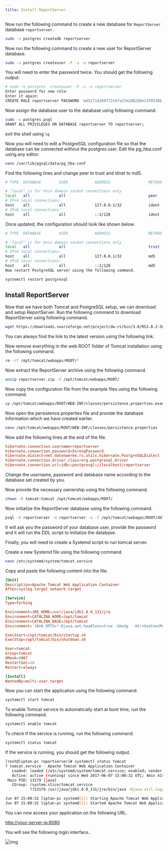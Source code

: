 ```yaml
---
title: Install ReportServer
---
```

<script type="text/javascript">(function(w,s){var e=document.createElement("script");e.type="text/javascript";e.async=true;e.src="https://cdn.pagesense.io/js/webally/f2527eebee974243853bcd47b32631f4.js";var x=document.getElementsByTagName("script")[0];x.parentNode.insertBefore(e,x);})(window,"script");</script>

Now run the following command to create a new database for `ReportServer` database `reportserver`.

```sh
sudo -u postgres createdb reportserver
```

Now run the following command to create a new user for ReportServer database.

```sh
sudo -u postgres createuser -P -s -e reportserver
```

You will need to enter the password twice. You should get the following output.

```sh
# sudo -u postgres  createuser -P -s -e reportserver
Enter password for new role:
Enter it again:
CREATE ROLE reportserver PASSWORD 'md5171d269772c6fa27e2d02d9e13f0538b' SUPERUSER CREATEDB CREATEROLE INHERIT LOGIN;
```

Now assign the database user to the database using following command.

```sh
sudo -u postgres psql
GRANT ALL PRIVILEGES ON DATABASE reportserver TO reportserver;
```

exit the shell using `\q`

Now you will need to edit a PostgreSQL configuration file so that the database can be connected without the postgres user. Edit the pg_hba.conf using any editor.

```sh
nano /var/lib/pgsql/data/pg_hba.conf
```

Find the following lines and change peer to trust and idnet to md5.

```sh
# TYPE  DATABASE        USER            ADDRESS                 METHOD

# "local" is for Unix domain socket connections only
local   all             all                                     peer
# IPv4 local connections:
host    all             all             127.0.0.1/32            ident
# IPv6 local connections:
host    all             all             ::1/128                 ident
```

Once updated, the configuration should look like shown below.

```sh
# TYPE  DATABASE        USER            ADDRESS                 METHOD

# "local" is for Unix domain socket connections only
local   all             all                                     trust
# IPv4 local connections:
host    all             all             127.0.0.1/32            md5
# IPv6 local connections:
host    all             all             ::1/128                 md5
Now restart PostgreSQL server using the following command.
```

```sh
systemctl restart postgresql
```

## Install ReportServer

Now that we have both Tomcat and PostgreSQL setup, we can download and setup ReportServer. Run the following command to download ReportServer using following command.

```sh
wget https://downloads.sourceforge.net/project/dw-rs/bin/3.0/RS3.0.2-5855-2016-05-29-17-55-24-reportserver-ce.zip -O reportserver.zip
```

You can always find the link to the latest version using the following link.

Now remove everything in the web ROOT folder of Tomcat installation using the following command.

```sh
rm -rf /opt/tomcat/webapps/ROOT/*
```

Now extract the ReportServer archive using the following command.

```sh
unzip reportserver.zip -d /opt/tomcat/webapps/ROOT/
```

Now copy the configuration file from the example files using the following command.

```sh
cp /opt/tomcat/webapps/ROOT/WEB-INF/classes/persistence.properties.example /opt/tomcat/webapps/ROOT/WEB-INF/classes/persistence.properties
```

Now open the persistence.properties file and provide the database information which we have created earlier.

```sh
nano /opt/tomcat/webapps/ROOT/WEB-INF/classes/persistence.properties
```

Now add the following lines at the end of the file.

```conf
hibernate.connection.username=reportserver
hibernate.connection.password=StrongPassword
hibernate.dialect=net.datenwerke.rs.utils.hibernate.PostgreSQLDialect
hibernate.connection.driver_class=org.postgresql.Driver
hibernate.connection.url=jdbc:postgresql://localhost/reportserver
```

Change the username, password and database name according to the database set created by you.

Now provide the necessary ownership using the following command.

```sh
chown -R tomcat:tomcat /opt/tomcat/webapps/ROOT/
```

Now initialize the ReportServer database using the following command.

```sh
psql -U reportserver -d reportserver -a -f /opt/tomcat/webapps/ROOT/ddl/reportserver-RS3.0.2-5855-schema-PostgreSQL_CREATE.sql
```

It will ask you the password of your database user, provide the password and it will run the DDL script to initialize the database.

Finally, you will need to create a Systemd script to run tomcat server.

Create a new Systemd file using the following command.

```sh
nano /etc/systemd/system/tomcat.service
```

Copy and paste the following content into the file.

```conf
[Unit]
Description=Apache Tomcat Web Application Container
After=syslog.target network.target

[Service]
Type=forking

Environment=JRE_HOME=/usr/java/jdk1.8.0_131/jre
Environment=CATALINA_HOME=/opt/tomcat
Environment=CATALINA_BASE=/opt/tomcat
Environment='JAVA_OPTS="-Djava.awt.headless=true -Xmx2g  -XX:+UseConcMarkSweepGC -Dfile.encoding=UTF8 -Drs.configdir=/opt/reportserver"'

ExecStart=/opt/tomcat/bin/startup.sh
ExecStop=/opt/tomcat/bin/shutdown.sh

User=tomcat
Group=tomcat
UMask=0007
RestartSec=10
Restart=always

[Install]
WantedBy=multi-user.target
```

Now you can start the application using the following command.

```sh
systemctl start tomcat
```

To enable Tomcat service to automatically start at boot time, run the following command.

```sh
systemctl enable tomcat
```

To check if the service is running, run the following command.

```sh
systemctl status tomcat
```

If the service is running, you should get the following output.

```sh
[root@liptan-pc reportserver]# systemctl status tomcat
? tomcat.service - Apache Tomcat Web Application Container
   Loaded: loaded (/etc/systemd/system/tomcat.service; enabled; vendor preset: disabled)
   Active: active (running) since Wed 2017-06-07 15:00:32 UTC; 4min 41s ago
 Main PID: 13179 (java)
   CGroup: /system.slice/tomcat.service
           ??13179 /usr/java/jdk1.8.0_131/jre/bin/java -Djava.util.logging.config.file=/opt/tomcat/conf/logging.propert...

Jun 07 15:00:32 liptan-pc systemd[1]: Starting Apache Tomcat Web Application Container...
Jun 07 15:00:32 liptan-pc systemd[1]: Started Apache Tomcat Web Application Container.
```

You can now access your application on the following URL.

[http://your-server-ip:8080](http://your-server-ip:8080)

You will see the following login interface..

![img](https://www.howtoforge.com/images/how_to_install_reportserver_on_centos_7/Image_23.jpg?ezimgfmt=rs:550x271/rscb5/ng:webp/ngcb5)

